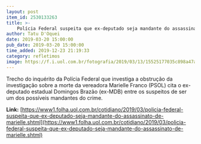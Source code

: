 ```yaml
---
layout: post
item_id: 2530133263
title: >-
    Polícia Federal suspeita que ex-deputado seja mandante do assassinato de Marielle
author: Tatu D'Oquei
date: 2019-03-20 15:00:00
pub_date: 2019-03-20 15:00:00
time_added: 2019-12-23 21:19:33
category: refletimos
image: https://f.i.uol.com.br/fotografia/2019/03/13/15525177035c898a47a8de5_1552517703_3x2_rt.jpg
---
```


Trecho do inquérito da Polícia Federal que investiga a obstrução da investigação sobre a morte da vereadora Marielle Franco (PSOL) cita o ex-deputado estadual Domingos Brazão (ex-MDB) entre os suspeitos de ser um dos possíveis mandantes do crime.

**Link:** [https://www1.folha.uol.com.br/cotidiano/2019/03/policia-federal-suspeita-que-ex-deputado-seja-mandante-do-assassinato-de-marielle.shtml](https://www1.folha.uol.com.br/cotidiano/2019/03/policia-federal-suspeita-que-ex-deputado-seja-mandante-do-assassinato-de-marielle.shtml)

